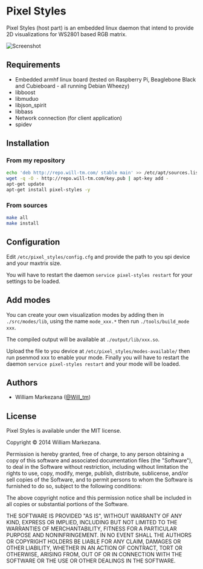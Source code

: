 # Pixel Styles

Pixel Styles (host part) is an embedded linux daemon that intend to provide 2D visualizations for WS2801 based RGB matrix.

![Screenshot](http://download.will-tm.com/spec.png)

## Requirements
* Embedded armhf linux board (tested on Raspberry Pi, Beaglebone Black and Cubieboard - all running Debian Wheezy)
* libboost
* libmuduo
* libjson_spirit
* libbass
* Network connection (for client application)
* spidev

## Installation

### From my repository
``` bash
echo 'deb http://repo.will-tm.com/ stable main' >> /etc/apt/sources.list
wget -q -O - http://repo.will-tm.com/key.pub | apt-key add -
apt-get update
apt-get install pixel-styles -y

```

### From sources
``` bash
make all
make install
```

## Configuration

Edit `/etc/pixel_styles/config.cfg` and provide the path to you spi device and your maxtrix size.

You will have to restart the daemon `service pixel-styles restart` for your settings to be loaded. 

## Add modes

You can create your own visualization modes by adding then in `./src/modes/lib`, using the name `mode_xxx.*` then run `./tools/build_mode xxx`.

The compiled output will be available at `./output/lib/xxx.so`.

Upload the file to you device at `/etc/pixel_styles/modes-available/` then run psenmod xxx to enable your mode.
Finally you will have to restart the daemon `service pixel-styles restart` and your mode will be loaded.

## Authors

* William Markezana ([@Will_tm](https://twitter.com/Will_tm))

## License

Pixel Styles is available under the MIT license.

Copyright © 2014 William Markezana.

Permission is hereby granted, free of charge, to any person obtaining a copy of this software and associated documentation files (the "Software"), to deal in the Software without restriction, including without limitation the rights to use, copy, modify, merge, publish, distribute, sublicense, and/or sell copies of the Software, and to permit persons to whom the Software is furnished to do so, subject to the following conditions:

The above copyright notice and this permission notice shall be included in all copies or substantial portions of the Software.

THE SOFTWARE IS PROVIDED "AS IS", WITHOUT WARRANTY OF ANY KIND, EXPRESS OR IMPLIED, INCLUDING BUT NOT LIMITED TO THE WARRANTIES OF MERCHANTABILITY, FITNESS FOR A PARTICULAR PURPOSE AND NONINFRINGEMENT. IN NO EVENT SHALL THE AUTHORS OR COPYRIGHT HOLDERS BE LIABLE FOR ANY CLAIM, DAMAGES OR OTHER LIABILITY, WHETHER IN AN ACTION OF CONTRACT, TORT OR OTHERWISE, ARISING FROM, OUT OF OR IN CONNECTION WITH THE SOFTWARE OR THE USE OR OTHER DEALINGS IN THE SOFTWARE.
